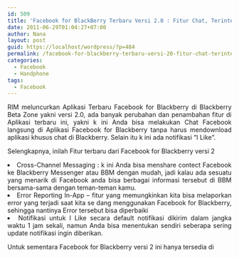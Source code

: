 ```yaml
---
id: 509
title: 'Facebook for BlackBerry Terbaru Versi 2.0 : Fitur Chat, Terintegrasi dengan BBM dan Notifikasi I Like'
date: 2011-06-29T01:04:27+07:00
author: Nana
layout: post
guid: https://localhost/wordpress/?p=484
permalink: /facebook-for-blackberry-terbaru-versi-20-fitur-chat-terintegrasi-dengan-bbm-dan-notifikasi-i-like/
categories:
  - Facebook
  - Handphone
tags:
  - Facebook
---
```

<p style="text-align: justify;">
  RIM meluncurkan Aplikasi Terbaru Facebook for Blackberry di Blackberry Beta Zone yakni versi 2.0, ada banyak perubahan dan penambahan fitur di Aplikasi terbaru ini, yakni k ini Anda bisa melakukan Chat Facebook langsung di Aplikasi Facebook for Blackberry tanpa harus mendownload aplikasi khusus chat di Blackberry. Selain itu k ini ada notifikasi “I Like”.
</p>

<p style="text-align: justify;">
  Selengkapnya, inilah Fitur terbaru dari Facebook for Blackberry versi 2
</p>

<li style="text-align: justify;">
  Cross-Channel Messaging : k ini Anda bisa menshare contect Facebook ke Blackberry Messenger atau BBM dengan mudah, jadi kalau ada sesuatu yang menarik di Facebook anda bisa berbagai informasi tersebut di BBM bersama-sama dengan teman-teman kamu.
</li>
<li style="text-align: justify;">
  Error Reporting In-App – fitur yang memungkinkan kita bisa melaporkan error yang terjadi saat kita se dang menggunakan Facebook for Blackberry, sehingga nantinya Error tersebut bisa diperbaiki
</li>
<li style="text-align: justify;">
  Notifikasi untuk I Like secara default notifikasi dikirim dalam jangka waktu 1 jam sekali, namun Anda bisa menentukan sendiri seberapa sering update notifikasi ingin diberikan.
</li>

<p style="text-align: justify;">
  Untuk sementara Facebook for Blackberry versi 2 ini hanya tersedia di
</p>